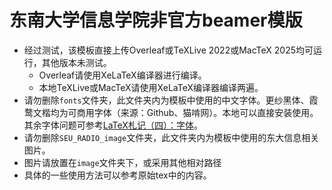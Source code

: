# 东南大学信息学院非官方beamer模版

+ 经过测试，该模板直接上传Overleaf或TeXLive 2022或MacTeX 2025均可运行，其他版本未测试。
  + Overleaf请使用XeLaTeX编译器进行编译。
  + 本地TeXLive或MacTeX请使用XeLaTeX编译器编译两遍。
+ 请勿删除`fonts`文件夹，此文件夹内为模板中使用的中文字体。更纱黑体、霞鹜文楷均为可商用字体（来源：Github、猫啃网）。本地可以直接安装使用。其余字体问题可参考[LaTeX札记（四）：字体](https://levitate-qian.github.io/2022/04/14/latex-note-04/)。
+ 请勿删除`SEU_RADIO_image`文件夹，此文件夹内为模板中使用的东大信息相关图片。
+ 图片请放置在`image`文件夹下，或采用其他相对路径
+ 具体的一些使用方法可以参考原始tex中的内容。

